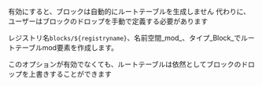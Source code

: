 有効にすると、ブロックは自動的にルートテーブルを生成しません 代わりに、ユーザーはブロックのドロップを手動で定義する必要があります

レジストリ名`blocks/${registryname}`、名前空間_mod_、タイプ_Block_でルートテーブルmod要素を作成します。

このオプションが有効でなくても、ルートテーブルは依然としてブロックのドロップを上書きすることができます